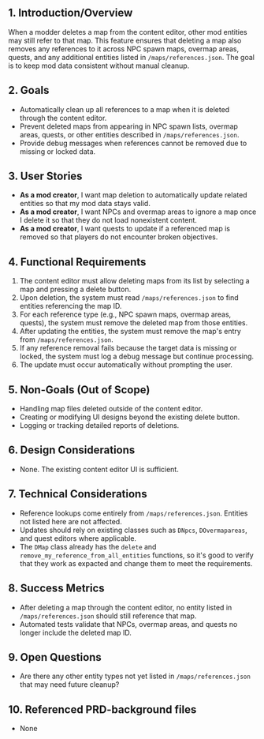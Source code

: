 ## 1. Introduction/Overview
When a modder deletes a map from the content editor, other mod entities may still refer to that map. This feature ensures that deleting a map also removes any references to it across NPC spawn maps, overmap areas, quests, and any additional entities listed in `/maps/references.json`. The goal is to keep mod data consistent without manual cleanup.

## 2. Goals
- Automatically clean up all references to a map when it is deleted through the content editor.
- Prevent deleted maps from appearing in NPC spawn lists, overmap areas, quests, or other entities described in `/maps/references.json`.
- Provide debug messages when references cannot be removed due to missing or locked data.

## 3. User Stories
- **As a mod creator**, I want map deletion to automatically update related entities so that my mod data stays valid.
- **As a mod creator**, I want NPCs and overmap areas to ignore a map once I delete it so that they do not load nonexistent content.
- **As a mod creator**, I want quests to update if a referenced map is removed so that players do not encounter broken objectives.

## 4. Functional Requirements
1. The content editor must allow deleting maps from its list by selecting a map and pressing a delete button.
2. Upon deletion, the system must read `/maps/references.json` to find entities referencing the map ID.
3. For each reference type (e.g., NPC spawn maps, overmap areas, quests), the system must remove the deleted map from those entities.
4. After updating the entities, the system must remove the map's entry from `/maps/references.json`.
5. If any reference removal fails because the target data is missing or locked, the system must log a debug message but continue processing.
6. The update must occur automatically without prompting the user.

## 5. Non-Goals (Out of Scope)
- Handling map files deleted outside of the content editor.
- Creating or modifying UI designs beyond the existing delete button.
- Logging or tracking detailed reports of deletions.

## 6. Design Considerations
- None. The existing content editor UI is sufficient.

## 7. Technical Considerations
- Reference lookups come entirely from `/maps/references.json`. Entities not listed here are not affected.
- Updates should rely on existing classes such as `DNpcs`, `DOvermapareas`, and quest editors where applicable.
- The `DMap` class already has the `delete` and `remove_my_reference_from_all_entities` functions, so it's good to verify that they work as expacted and change them to meet the requirements.

## 8. Success Metrics
- After deleting a map through the content editor, no entity listed in `/maps/references.json` should still reference that map.
- Automated tests validate that NPCs, overmap areas, and quests no longer include the deleted map ID.

## 9. Open Questions
- Are there any other entity types not yet listed in `/maps/references.json` that may need future cleanup?

## 10. Referenced PRD-background files
- None
